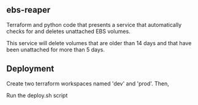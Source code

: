 ebs-reaper
--------------

Terraform and python code that presents a service that automatically checks for and deletes unattached EBS volumes.

This service will delete volumes that are older than 14 days and that have been unattached for more than 5 days.


Deployment
----------

Create two terraform workspaces named 'dev' and 'prod'.  Then,

Run the deploy.sh script
